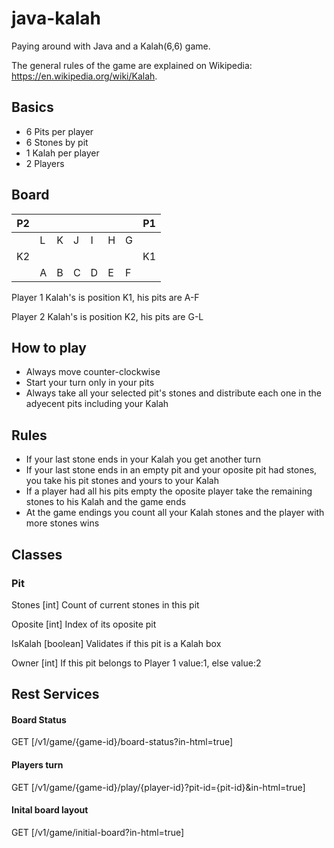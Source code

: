 # java-kalah
Paying around with Java and a Kalah(6,6) game.

The general rules of the game are explained on Wikipedia: https://en.wikipedia.org/wiki/Kalah. 

## Basics

- 6 Pits per player
- 6 Stones by pit
- 1 Kalah per player
- 2 Players

## Board

| P2 |   |   |   |   |   |   | P1 |
|----|---|---|---|---|---|---|----|
|    | L | K | J | I | H | G |    |
| K2 |   |   |   |   |   |   | K1 |
|    | A | B | C | D | E | F |    |

Player 1 Kalah's is position K1, his pits are A-F

Player 2 Kalah's is position K2, his pits are G-L

## How to play

- Always move counter-clockwise
- Start your turn only in your pits
- Always take all your selected pit's stones and distribute each one in the adyecent pits including your Kalah


## Rules

- If your last stone ends in your Kalah you get another turn
- If your last stone ends in an empty pit and your oposite pit had stones, you take his pit stones and yours to your Kalah 
- If a player had all his pits empty the oposite player take the remaining stones to his Kalah and the game ends
- At the game endings you count all your Kalah stones and the player with more stones wins

## Classes 

### Pit
Stones [int] Count of current stones in this pit 

Oposite [int] Index of its oposite pit

IsKalah [boolean] Validates if this pit is a Kalah box

Owner [int] If this pit belongs to Player 1 value:1, else value:2

## Rest Services

#### Board Status
GET [/v1/game/{game-id}/board-status?in-html=true] 

#### Players turn
GET [/v1/game/{game-id}/play/{player-id}?pit-id={pit-id}&in-html=true] 

#### Inital board layout
GET [/v1/game/initial-board?in-html=true]


